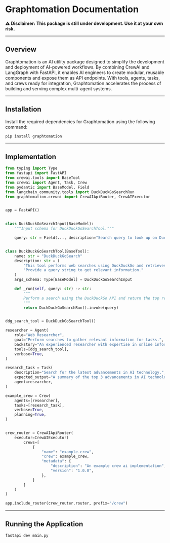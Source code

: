 # **Graphtomation Documentation**

**⚠️ Disclaimer: This package is still under development. Use it at your own risk.**

---

## Overview

Graphtomation is an AI utility package designed to simplify the development and deployment of AI-powered workflows. By combining CrewAI and LangGraph with FastAPI, it enables AI engineers to create modular, reusable components and expose them as API endpoints. With tools, agents, tasks, and crews ready for integration, Graphtomation accelerates the process of building and serving complex multi-agent systems.

---

## Installation

Install the required dependencies for Graphtomation using the following command:

```bash
pip install graphtomation
```

---

## Implementation

```py
from typing import Type
from fastapi import FastAPI
from crewai.tools import BaseTool
from crewai import Agent, Task, Crew
from pydantic import BaseModel, Field
from langchain_community.tools import DuckDuckGoSearchRun
from graphtomation.crewai import CrewAIApiRouter, CrewAIExecutor


app = FastAPI()


class DuckDuckGoSearchInput(BaseModel):
    """Input schema for DuckDuckGoSearchTool."""

    query: str = Field(..., description="Search query to look up on DuckDuckGo.")


class DuckDuckGoSearchTool(BaseTool):
    name: str = "DuckDuckGoSearch"
    description: str = (
        "This tool performs web searches using DuckDuckGo and retrieves the top results. "
        "Provide a query string to get relevant information."
    )
    args_schema: Type[BaseModel] = DuckDuckGoSearchInput

    def _run(self, query: str) -> str:
        """
        Perform a search using the DuckDuckGo API and return the top results.
        """
        return DuckDuckGoSearchRun().invoke(query)


ddg_search_tool = DuckDuckGoSearchTool()

researcher = Agent(
    role="Web Researcher",
    goal="Perform searches to gather relevant information for tasks.",
    backstory="An experienced researcher with expertise in online information gathering.",
    tools=[ddg_search_tool],
    verbose=True,
)

research_task = Task(
    description="Search for the latest advancements in AI technology.",
    expected_output="A summary of the top 3 advancements in AI technology from recent searches.",
    agent=researcher,
)

example_crew = Crew(
    agents=[researcher],
    tasks=[research_task],
    verbose=True,
    planning=True,
)


crew_router = CrewAIApiRouter(
    executor=CrewAIExecutor(
        crews=[
            {
                "name": "example-crew",
                "crew": example_crew,
                "metadata": {
                    "description": "An example crew ai implementation",
                    "version": "1.0.0",
                },
            }
        ]
    )
)

app.include_router(crew_router.router, prefix="/crew")
```

---

## Running the Application

```bash
fastapi dev main.py
```
